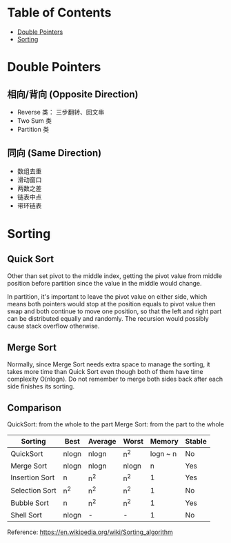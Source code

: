 # Table of Contents
- [Double Pointers](#double-pointers)
- [Sorting](#sorting)


# Double Pointers
## 相向/背向 (Opposite Direction)
- Reverse 类： 三步翻转、回文串
- Two Sum 类
- Partition 类

## 同向 (Same Direction)
- 数组去重
- 滑动窗口
- 两数之差
- 链表中点
- 带环链表

# Sorting
## Quick Sort
Other than set pivot to the middle index, getting the pivot value from middle position before partition since the value in the middle would change.

In partition, it's important to leave the pivot value on either side, which means both pointers would stop at the position equals to pivot value then swap and both continue to move one position, so that the left and right part can be distributed equally and randomly. The recursion would possibly cause stack overflow otherwise.

## Merge Sort
Normally, since Merge Sort needs extra space to manage the sorting, it takes more time than Quick Sort even though both of them have time complexity O(nlogn). Do not remember to merge both sides back after each side finishes its sorting.

## Comparison
QuickSort: from the whole to the part
Merge Sort: from the part to the whole

| Sorting | Best | Average | Worst | Memory | Stable |
| --- | --- | --- | --- | --- | --- |
| QuickSort | nlogn | nlogn | n<sup>2</sup> |  logn ~ n | No |
| Merge Sort | nlogn | nlogn | nlogn | n | Yes |
| Insertion Sort | n | n<sup>2</sup> | n<sup>2</sup> | 1 | Yes |
| Selection Sort | n<sup>2</sup> | n<sup>2</sup> | n<sup>2</sup> | 1 | No |
| Bubble Sort | n | n<sup>2</sup> | n<sup>2</sup> | 1 | Yes |
| Shell Sort | nlogn | - | - | 1 | No |

Reference: https://en.wikipedia.org/wiki/Sorting_algorithm



